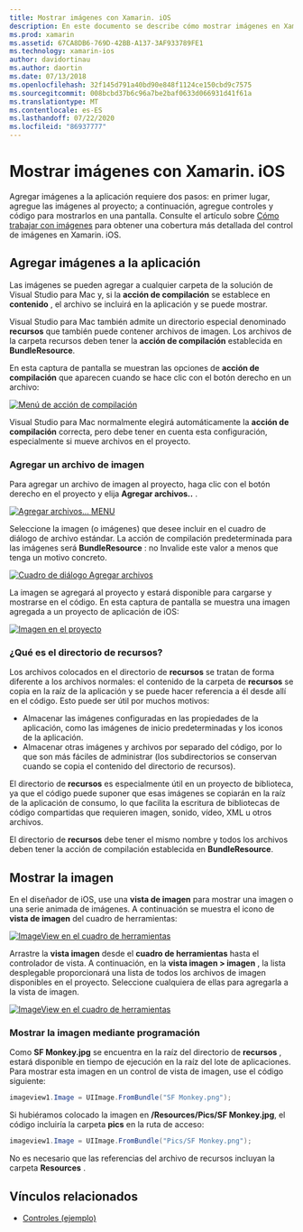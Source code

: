```yaml
---
title: Mostrar imágenes con Xamarin. iOS
description: En este documento se describe cómo mostrar imágenes en Xamarin. iOS. Trata la adición de imágenes a una aplicación mediante programación o a través del diseñador de iOS.
ms.prod: xamarin
ms.assetid: 67CA8DB6-769D-42BB-A137-3AF933789FE1
ms.technology: xamarin-ios
author: davidortinau
ms.author: daortin
ms.date: 07/13/2018
ms.openlocfilehash: 32f145d791a40bd90e848f1124ce150cbd9c7575
ms.sourcegitcommit: 008bcbd37b6c96a7be2baf0633d066931d41f61a
ms.translationtype: MT
ms.contentlocale: es-ES
ms.lasthandoff: 07/22/2020
ms.locfileid: "86937777"
---
```

# <a name="displaying-images-with-xamarinios"></a>Mostrar imágenes con Xamarin. iOS

Agregar imágenes a la aplicación requiere dos pasos: en primer lugar, agregue las imágenes al proyecto; a continuación, agregue controles y código para mostrarlos en una pantalla. Consulte el artículo sobre [Cómo trabajar con imágenes](~/ios/app-fundamentals/images-icons/index.md) para obtener una cobertura más detallada del control de imágenes en Xamarin. iOS.

## <a name="adding-images-to-your-app"></a>Agregar imágenes a la aplicación

Las imágenes se pueden agregar a cualquier carpeta de la solución de Visual Studio para Mac y, si la **acción de compilación** se establece en **contenido** , el archivo se incluirá en la aplicación y se puede mostrar.

Visual Studio para Mac también admite un directorio especial denominado **recursos** que también puede contener archivos de imagen. Los archivos de la carpeta recursos deben tener la **acción de compilación** establecida en **BundleResource**.

En esta captura de pantalla se muestran las opciones de **acción de compilación** que aparecen cuando se hace clic con el botón derecho en un archivo:

 [![Menú de acción de compilación](image-images/image30a.png)](image-images/image30a.png#lightbox)

Visual Studio para Mac normalmente elegirá automáticamente la **acción de compilación** correcta, pero debe tener en cuenta esta configuración, especialmente si mueve archivos en el proyecto.

### <a name="adding-an-image-file"></a>Agregar un archivo de imagen

Para agregar un archivo de imagen al proyecto, haga clic con el botón derecho en el proyecto y elija **Agregar archivos..** .

 [![Agregar archivos... MENU](image-images/image31a.png)](image-images/image31a.png#lightbox)

Seleccione la imagen (o imágenes) que desee incluir en el cuadro de diálogo de archivo estándar. La acción de compilación predeterminada para las imágenes será **BundleResource** : no Invalide este valor a menos que tenga un motivo concreto.

 [![Cuadro de diálogo Agregar archivos](image-images/image32a.png)](image-images/image32a.png#lightbox)

La imagen se agregará al proyecto y estará disponible para cargarse y mostrarse en el código. En esta captura de pantalla se muestra una imagen agregada a un proyecto de aplicación de iOS:

 [![Imagen en el proyecto](image-images/image33a.png)](image-images/image33a.png#lightbox)

### <a name="what-is-the-resources-directory"></a>¿Qué es el directorio de recursos?

Los archivos colocados en el directorio de **recursos** se tratan de forma diferente a los archivos normales: el contenido de la carpeta de **recursos** se copia en la raíz de la aplicación y se puede hacer referencia a él desde allí en el código. Esto puede ser útil por muchos motivos:

- Almacenar las imágenes configuradas en las propiedades de la aplicación, como las imágenes de inicio predeterminadas y los iconos de la aplicación.
- Almacenar otras imágenes y archivos por separado del código, por lo que son más fáciles de administrar (los subdirectorios se conservan cuando se copia el contenido del directorio de recursos).

El directorio de **recursos** es especialmente útil en un proyecto de biblioteca, ya que el código puede suponer que esas imágenes se copiarán en la raíz de la aplicación de consumo, lo que facilita la escritura de bibliotecas de código compartidas que requieren imagen, sonido, vídeo, XML u otros archivos.

El directorio de **recursos** debe tener el mismo nombre y todos los archivos deben tener la acción de compilación establecida en **BundleResource**.

## <a name="displaying-the-image"></a>Mostrar la imagen

En el diseñador de iOS, use una **vista de imagen** para mostrar una imagen o una serie animada de imágenes. A continuación se muestra el icono de **vista de imagen** del cuadro de herramientas:

 [![ImageView en el cuadro de herramientas](image-images/image35a.png)](image-images/image35.png#lightbox)

Arrastre la **vista imagen** desde el **cuadro de herramientas** hasta el controlador de vista. A continuación, en la **vista imagen > imagen** , la lista desplegable proporcionará una lista de todos los archivos de imagen disponibles en el proyecto. Seleccione cualquiera de ellas para agregarla a la vista de imagen.

 [![ImageView en el cuadro de herramientas](image-images/image36a.png)](image-images/image36.png#lightbox)

### <a name="displaying-the-image-programmatically"></a>Mostrar la imagen mediante programación

Como **SF Monkey.jpg** se encuentra en la raíz del directorio de **recursos** , estará disponible en tiempo de ejecución en la raíz del lote de aplicaciones. Para mostrar esta imagen en un control de vista de imagen, use el código siguiente:

```csharp
imageview1.Image = UIImage.FromBundle("SF Monkey.png");
```

Si hubiéramos colocado la imagen en **/Resources/Pics/SF Monkey.jpg**, el código incluiría la carpeta **pics** en la ruta de acceso:

```csharp
imageview1.Image = UIImage.FromBundle("Pics/SF Monkey.png");
```

No es necesario que las referencias del archivo de recursos incluyan la carpeta **Resources** .

## <a name="related-links"></a>Vínculos relacionados

- [Controles (ejemplo)](https://docs.microsoft.com/samples/xamarin/ios-samples/controls)
